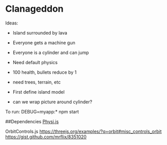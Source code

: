 Clanageddon
===========

Ideas:
- Island surrounded by lava
- Everyone gets a machine gun
- Everyone is a cylinder and can jump
- Need default physics
- 100 health, bullets reduce by 1
- need trees, terrain, etc


- First define island model
- can we wrap picture around cylinder?

To run: DEBUG=myapp:* npm start 

##Dependencies
[Physi.js](https://chandlerprall.github.io/Physijs/)

OrbitControls.js
https://threejs.org/examples/?q=orbit#misc_controls_orbit
https://gist.github.com/mrflix/8351020
